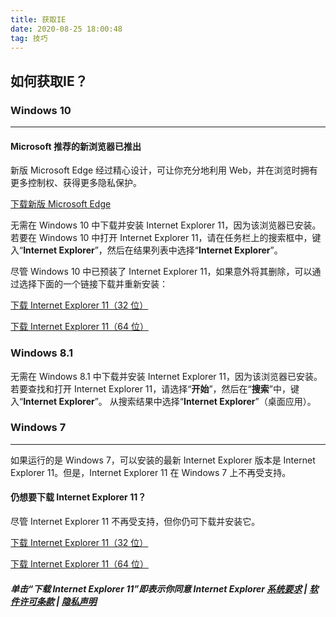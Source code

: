 ```yaml
---
title: 获取IE
date: 2020-08-25 18:00:48
tag: 技巧
---
```


## 如何获取IE？



### Windows 10

------

#### Microsoft 推荐的新浏览器已推出

新版 Microsoft Edge 经过精心设计，可让你充分地利用 Web，并在浏览时拥有更多控制权、获得更多隐私保护。

[下载新版 Microsoft Edge](https://www.microsoft.com/edge)

 

无需在 Windows 10 中下载并安装 Internet Explorer 11，因为该浏览器已安装。若要在 Windows 10 中打开 Internet Explorer 11，请在任务栏上的搜索框中，键入“**Internet Explorer**”，然后在结果列表中选择“**Internet Explorer**”。 

尽管 Windows 10 中已预装了 Internet Explorer 11，如果意外将其删除，可以通过选择下面的一个链接下载并重新安装：

[下载 Internet Explorer 11（32 位）](https://go.microsoft.com/fwlink/?LinkId=324628)

[下载 Internet Explorer 11（64 位）](https://go.microsoft.com/fwlink/?LinkId=324629)

 

### Windows 8.1



无需在 Windows 8.1 中下载并安装 Internet Explorer 11，因为该浏览器已安装。 若要查找和打开 Internet Explorer 11，请选择“**开始**”，然后在“**搜索**”中，键入“**Internet Explorer**”。 从搜索结果中选择“**Internet Explorer**”（桌面应用）。

 

 

### Windows 7

------

如果运行的是 Windows 7，可以安装的最新 Internet Explorer 版本是 Internet Explorer 11。但是，Internet Explorer 11 在 Windows 7 上不再受支持。

#### 仍想要下载 Internet Explorer 11？

尽管 Internet Explorer 11 不再受支持，但你仍可下载并安装它。

[下载 Internet Explorer 11（32 位）](https://go.microsoft.com/fwlink/?LinkId=324628)

[下载 Internet Explorer 11（64 位）](https://go.microsoft.com/fwlink/?LinkId=324629)

 

##### 单击“下载 Internet Explorer 11”即表示你同意 Internet Explorer [系统要求](https://support.microsoft.com/zh-cn/help/11531) | [软件许可条款](https://support.microsoft.com/zh-cn/help/13783) | [隐私声明](https://privacy.microsoft.com/ie11-win8-privacy-statement)
